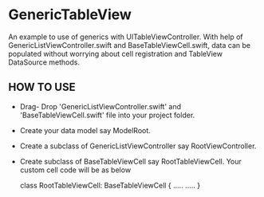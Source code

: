 # GenericTableView
An example to use of generics with UITableViewController. With help of GenericListViewController.swift and BaseTableViewCell.swift, data can be populated without worrying about cell registration and TableView DataSource methods.

## HOW TO USE
 - Drag- Drop 'GenericListViewController.swift' and 'BaseTableViewCell.swift' file into your project folder.
  - Create your data model say ModelRoot.
 - Create a subclass of GenericListViewController say RootViewController.
 - Create subclass of BaseTableViewCell say RootTableViewCell. Your custom cell code will be as below
 
    class RootTableViewCell: BaseTableViewCell<ModelRoot> {
     .....
     .....
   }
    
 
 
